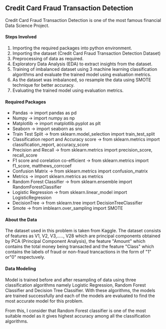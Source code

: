 ## Credit Card Fraud Transaction Detection
 Credit Card Fraud Transaction Detection is one of the most famous financial Data Science Project. 
 
 #### Steps Involved
 1. Importing the required packages into python environment.
 2. Importing the dataset (Credit Card Fraud Transaction Detection Dataset)
 3. Preprocessing of data as required.
 4. Exploratory Data Analysis (EDA) to extract insights from the dataset.
 5. Training of imbalanced dataset using 3 machine learning classification algorithms and evaluate the trained model using evaluation metrics.
 6. As the dataset was imbalanced, so resample the data using SMOTE technique for better accuracy.
 7. Evaluating the trained model using evaluation metrics.
 
 #### Required Packages
- Pandas -> import pandas as pd
- Numpy -> import numpy as np
- Matplotlib -> import matplotlib.pyplot as plt
- Seaborn -> import seaborn as sns
- Train Test Split -> from sklearn.model_selection import train_test_split
- Classification report and Accuracy score -> from sklearn.metrics import classification_report, accuracy_score  
- Precision and Recall -> from sklearn.metrics import precision_score, recall_score 
- F1 score and corelation co-efficient -> from sklearn.metrics import f1_score, matthews_corrcoef 
- Confusion Matrix -> from sklearn.metrics import confusion_matrix 
- Metrics -> import sklearn.metrics as metrics
- Random Forest Classifier -> from sklearn.ensemble import RandomForestClassifier 
- Logistic Regression -> from sklearn.linear_model import LogisticRegression
- DecisionTree -> from sklearn.tree import DecisionTreeClassifier 
- Smote -> from imblearn.over_sampling import SMOTE
 
 #### About the Data
 The dataset used in this problem is taken from Kaggle.
 The dataset consists of features as V1, V2, V3,....., V28 which are principal components obtained by PCA (Principal Component Analysis), the feature "Amount" which contains the total money being transacted and the feature "Class" which contains the labels of fraud or non-fraud trancactions in the form of "1" or"0" respectuvely.
 
 #### Data Modeling
 Model is trained before and after resampling of data using three classification algorithms namely Logistic Regression, Random Forest Classifier and Decision Tree Classifier. With these algorithms, the models are trained successfully and each of the models are evaluated to find the most accurate model for this problem. 
 
 From this, I consider that Random Forest classifier is one of the most suitable model as it gives highest accuracy among all the classification algorithms.
